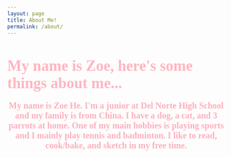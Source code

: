 ```yaml
---
layout: page
title: About Me!
permalink: /about/
---
```

<html>
<head>
<body>
        <h1 style="font-size: 35px; color: rgb(255, 182, 193); font-family: serif;">
            My name is Zoe, here's some things about me...
        <p style="color: rgb(250, 177, 188); font-size: 20px">
            My name is Zoe He. I'm a junior at Del Norte High School and my family is from China. I have a dog, a cat, and 3 parrots at home. One of my main hobbies is playing sports and I mainly play tennis and badminton. I like to read, cook/bake, and sketch in my free time. 
<style>
     p {text-align: center;}
     
</style>
<style>
     p {text-align: center;}
</style>
